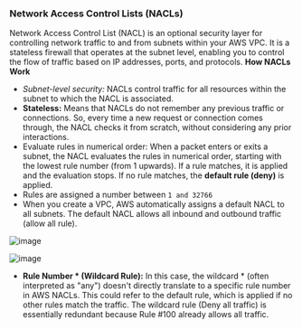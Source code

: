 ### Network Access Control Lists (NACLs) ###
Network Access Control List (NACL) is an optional security layer for controlling network traffic to and from subnets within your AWS VPC. It is a stateless firewall that operates at the subnet level, enabling you to control the flow of traffic based on IP addresses, ports, and protocols.
**How NACLs Work**
- *Subnet-level security:* NACLs control traffic for all resources within the subnet to which the NACL is associated.
- **Stateless:** Means that NACLs do not remember any previous traffic or connections. So, every time a new request or connection comes through, the NACL checks it from scratch, without considering any prior interactions.
- Evaluate rules in numerical order: When a packet enters or exits a subnet, the NACL evaluates the rules in numerical order, starting with the lowest rule number (from 1 upwards). If a rule matches, it is applied and the evaluation stops. If no rule matches, the **default rule (deny)** is applied.
- Rules are assigned a number between `1 and 32766`
- When you create a VPC, AWS automatically assigns a default NACL to all subnets. The default NACL allows all inbound and outbound traffic (allow all rule).

![image](https://github.com/user-attachments/assets/c841600b-72a6-460b-a2eb-583b86bf2cde)

![image](https://github.com/user-attachments/assets/6603cb23-d69a-4120-890c-b6c8d3fc7d1e)

- **Rule Number * (Wildcard Rule):** In this case, the wildcard * (often interpreted as "any") doesn't directly translate to a specific rule number in AWS NACLs. This could refer to the default rule, which is applied if no other rules match the traffic. The wildcard rule (Deny all traffic) is essentially redundant because Rule #100 already allows all traffic.

